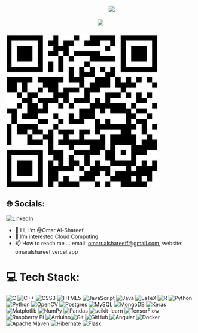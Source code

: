 

<img align='right' src="https://media.giphy.com/media/M9gbBd9nbDrOTu1Mqx/giphy.gif" width="230"></a>

<h1 align="center">
  <a href="https://git.io/typing-svg">
    <img src="https://readme-typing-svg.herokuapp.com/?lines=Hello,+There!+👋;This+is+Omar+Al-Sharef...;Welcome+to+my+GitHub!&center=true&size=30">
  </a>
</h1>
   <img src="LinkedIn QR Code.png">

## 🌐 Socials:
[![LinkedIn](https://img.shields.io/badge/LinkedIn-%230077B5.svg?logo=linkedin&logoColor=white)](https://www.linkedin.com/in/omar-alshareef1/) 
- 👋 Hi, I’m @Omar Al-Shareef
- 👀 I’m interested Cloud Computing 
- 📫 How to reach me ... email: omarr.alshareeff@gmail.com, website: omaralshareef.vercel.app


# 💻 Tech Stack:
![C](https://img.shields.io/badge/c-%2300599C.svg?style=for-the-badge&logo=c&logoColor=white) ![C++](https://img.shields.io/badge/c++-%2300599C.svg?style=for-the-badge&logo=c%2B%2B&logoColor=white) ![CSS3](https://img.shields.io/badge/css3-%231572B6.svg?style=for-the-badge&logo=css3&logoColor=white) ![HTML5](https://img.shields.io/badge/html5-%23E34F26.svg?style=for-the-badge&logo=html5&logoColor=white) ![JavaScript](https://img.shields.io/badge/javascript-%23323330.svg?style=for-the-badge&logo=javascript&logoColor=%23F7DF1E) ![Java](https://img.shields.io/badge/java-%23ED8B00.svg?style=for-the-badge&logo=openjdk&logoColor=white) ![LaTeX](https://img.shields.io/badge/latex-%23008080.svg?style=for-the-badge&logo=latex&logoColor=white) ![R](https://img.shields.io/badge/r-%23276DC3.svg?style=for-the-badge&logo=r&logoColor=white) ![Python](https://img.shields.io/badge/python-3670A0?style=for-the-badge&logo=python&logoColor=ffdd54) ![Python](https://img.shields.io/badge/python-3670A0?style=for-the-badge&logo=python&logoColor=ffdd54) ![OpenCV](https://img.shields.io/badge/opencv-%23white.svg?style=for-the-badge&logo=opencv&logoColor=white) ![Postgres](https://img.shields.io/badge/postgres-%23316192.svg?style=for-the-badge&logo=postgresql&logoColor=white) ![MySQL](https://img.shields.io/badge/mysql-4479A1.svg?style=for-the-badge&logo=mysql&logoColor=white) ![MongoDB](https://img.shields.io/badge/MongoDB-%234ea94b.svg?style=for-the-badge&logo=mongodb&logoColor=white) ![Keras](https://img.shields.io/badge/Keras-%23D00000.svg?style=for-the-badge&logo=Keras&logoColor=white) ![Matplotlib](https://img.shields.io/badge/Matplotlib-%23ffffff.svg?style=for-the-badge&logo=Matplotlib&logoColor=black) ![NumPy](https://img.shields.io/badge/numpy-%23013243.svg?style=for-the-badge&logo=numpy&logoColor=white) ![Pandas](https://img.shields.io/badge/pandas-%23150458.svg?style=for-the-badge&logo=pandas&logoColor=white) ![scikit-learn](https://img.shields.io/badge/scikit--learn-%23F7931E.svg?style=for-the-badge&logo=scikit-learn&logoColor=white) ![TensorFlow](https://img.shields.io/badge/TensorFlow-%23FF6F00.svg?style=for-the-badge&logo=TensorFlow&logoColor=white) ![Raspberry Pi](https://img.shields.io/badge/-RaspberryPi-C51A4A?style=for-the-badge&logo=Raspberry-Pi) ![Arduino](https://img.shields.io/badge/-Arduino-00979D?style=for-the-badge&logo=Arduino&logoColor=white)![Git](https://img.shields.io/badge/git-%23F05033.svg?style=for-the-badge&logo=git&logoColor=white) ![GitHub](https://img.shields.io/badge/github-%23121011.svg?style=for-the-badge&logo=github&logoColor=white) ![Angular](https://img.shields.io/badge/angular-%23DD0031.svg?style=for-the-badge&logo=angular&logoColor=white) ![Docker](https://img.shields.io/badge/docker-%230db7ed.svg?style=for-the-badge&logo=docker&logoColor=white) ![Apache Maven](https://img.shields.io/badge/Apache%20Maven-C71A36?style=for-the-badge&logo=Apache%20Maven&logoColor=white) ![Hibernate](https://img.shields.io/badge/Hibernate-59666C?style=for-the-badge&logo=Hibernate&logoColor=white) ![Flask](https://img.shields.io/badge/flask-%23000.svg?style=for-the-badge&logo=flask&logoColor=white)


<!-- Proudly created with GPRM ( https://gprm.itsvg.in ) -->
